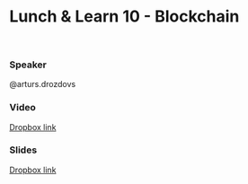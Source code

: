 # Lunch & Learn 10 - Blockchain
​
### Speaker
@arturs.drozdovs
​
### Video
[Dropbox link](https://drive.google.com/open?id=1H7fbzLIKja77cEx5uDaz__9R5-RkmeK8)
​
### Slides
[Dropbox link](https://drive.google.com/open?id=1iTYWPwdg8mtBm0tyyKH9JnYxeb55szO5)
